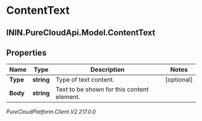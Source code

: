 # ContentText

## ININ.PureCloudApi.Model.ContentText

## Properties

|Name | Type | Description | Notes|
|------------ | ------------- | ------------- | -------------|
| **Type** | **string** | Type of text content. | [optional] |
| **Body** | **string** | Text to be shown for this content element. | |



_PureCloudPlatform.Client.V2 217.0.0_
